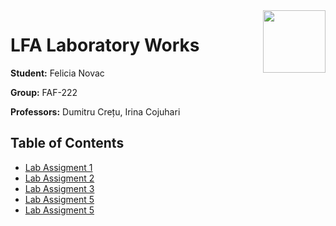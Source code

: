 <img align="right" width="100"  src="https://utm.md/wp-content/uploads/2022/03/utm-logo.svg">

# LFA Laboratory Works

**Student:** Felicia Novac

**Group:** FAF-222

**Professors:** Dumitru Crețu, Irina Cojuhari

## Table of Contents
- [Lab Assigment 1](src/reports/laboratory_1.md)
- [Lab Assigment 2](src/reports/laboratory_2.md)
- [Lab Assigment 3](src/reports/laboratory_3.md)
- [Lab Assigment 5](src/reports/laboratory_5.md)
- [Lab Assigment 5](src/reports/laboratory_6.md)




